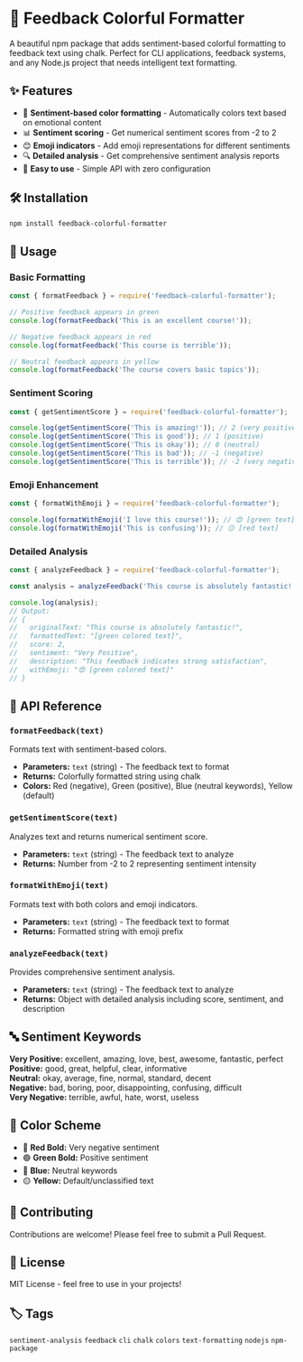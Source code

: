 # 🎨 Feedback Colorful Formatter

A beautiful npm package that adds sentiment-based colorful formatting to feedback text using chalk. Perfect for CLI applications, feedback systems, and any Node.js project that needs intelligent text formatting.

## ✨ Features

- 🎨 **Sentiment-based color formatting** - Automatically colors text based on emotional content
- 📊 **Sentiment scoring** - Get numerical sentiment scores from -2 to 2
- 😊 **Emoji indicators** - Add emoji representations for different sentiments
- 🔍 **Detailed analysis** - Get comprehensive sentiment analysis reports
- 🚀 **Easy to use** - Simple API with zero configuration

## 🛠 Installation

```bash
npm install feedback-colorful-formatter
```

## 📖 Usage

### Basic Formatting

```javascript
const { formatFeedback } = require('feedback-colorful-formatter');

// Positive feedback appears in green
console.log(formatFeedback('This is an excellent course!'));

// Negative feedback appears in red
console.log(formatFeedback('This course is terrible'));

// Neutral feedback appears in yellow
console.log(formatFeedback('The course covers basic topics'));
```

### Sentiment Scoring

```javascript
const { getSentimentScore } = require('feedback-colorful-formatter');

console.log(getSentimentScore('This is amazing!')); // 2 (very positive)
console.log(getSentimentScore('This is good')); // 1 (positive)
console.log(getSentimentScore('This is okay')); // 0 (neutral)
console.log(getSentimentScore('This is bad')); // -1 (negative)
console.log(getSentimentScore('This is terrible')); // -2 (very negative)
```

### Emoji Enhancement

```javascript
const { formatWithEmoji } = require('feedback-colorful-formatter');

console.log(formatWithEmoji('I love this course!')); // 😍 [green text]
console.log(formatWithEmoji('This is confusing')); // 😕 [red text]
```

### Detailed Analysis

```javascript
const { analyzeFeedback } = require('feedback-colorful-formatter');

const analysis = analyzeFeedback('This course is absolutely fantastic!');

console.log(analysis);
// Output:
// {
//   originalText: "This course is absolutely fantastic!",
//   formattedText: "[green colored text]",
//   score: 2,
//   sentiment: "Very Positive",
//   description: "This feedback indicates strong satisfaction",
//   withEmoji: "😍 [green colored text]"
// }
```

## 🎯 API Reference

### `formatFeedback(text)`

Formats text with sentiment-based colors.

- **Parameters:** `text` (string) - The feedback text to format
- **Returns:** Colorfully formatted string using chalk
- **Colors:** Red (negative), Green (positive), Blue (neutral keywords), Yellow (default)

### `getSentimentScore(text)`

Analyzes text and returns numerical sentiment score.

- **Parameters:** `text` (string) - The feedback text to analyze
- **Returns:** Number from -2 to 2 representing sentiment intensity

### `formatWithEmoji(text)`

Formats text with both colors and emoji indicators.

- **Parameters:** `text` (string) - The feedback text to format
- **Returns:** Formatted string with emoji prefix

### `analyzeFeedback(text)`

Provides comprehensive sentiment analysis.

- **Parameters:** `text` (string) - The feedback text to analyze
- **Returns:** Object with detailed analysis including score, sentiment, and description

## 🔤 Sentiment Keywords

**Very Positive:** excellent, amazing, love, best, awesome, fantastic, perfect  
**Positive:** good, great, helpful, clear, informative  
**Neutral:** okay, average, fine, normal, standard, decent  
**Negative:** bad, boring, poor, disappointing, confusing, difficult  
**Very Negative:** terrible, awful, hate, worst, useless

## 🎨 Color Scheme

- 🔴 **Red Bold:** Very negative sentiment
- 🟢 **Green Bold:** Positive sentiment
- 🔵 **Blue:** Neutral keywords
- 🟡 **Yellow:** Default/unclassified text

## 🤝 Contributing

Contributions are welcome! Please feel free to submit a Pull Request.

## 📄 License

MIT License - feel free to use in your projects!

## 🏷 Tags

`sentiment-analysis` `feedback` `cli` `chalk` `colors` `text-formatting` `nodejs` `npm-package`
